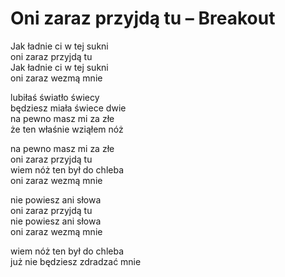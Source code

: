 # Oni zaraz przyjdą tu – Breakout

Jak ładnie ci w tej sukni  
oni zaraz przyjdą tu  
Jak ładnie ci w tej sukni  
oni zaraz wezmą mnie  

lubiłaś światło świecy  
będziesz miała świece dwie  
na pewno masz mi za złe  
że ten właśnie wziąłem nóż  

na pewno masz mi za złe  
oni zaraz przyjdą tu  
wiem nóż ten był do chleba  
oni zaraz wezmą mnie  

nie powiesz ani słowa  
oni zaraz przyjdą tu  
nie powiesz ani słowa  
oni zaraz wezmą mnie  

wiem nóż ten był do chleba  
już nie będziesz zdradzać mnie

